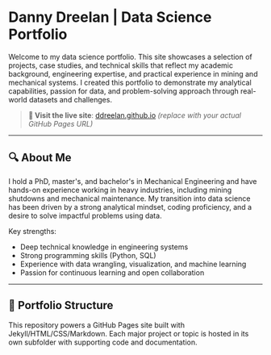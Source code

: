 # Danny Dreelan | Data Science Portfolio

Welcome to my data science portfolio. This site showcases a selection of projects, case studies, and technical skills that reflect my academic background, engineering expertise, and practical experience in mining and mechanical systems. I created this portfolio to demonstrate my analytical capabilities, passion for data, and problem-solving approach through real-world datasets and challenges.

> **🔗 Visit the live site**: [ddreelan.github.io](https://ddreelan.github.io) *(replace with your actual GitHub Pages URL)*

---

## 🔍 About Me

I hold a PhD, master's, and bachelor's in Mechanical Engineering and have hands-on experience working in heavy industries, including mining shutdowns and mechanical maintenance. My transition into data science has been driven by a strong analytical mindset, coding proficiency, and a desire to solve impactful problems using data.

Key strengths:
- Deep technical knowledge in engineering systems
- Strong programming skills (Python, SQL)
- Experience with data wrangling, visualization, and machine learning
- Passion for continuous learning and open collaboration

---

## 📁 Portfolio Structure

This repository powers a GitHub Pages site built with Jekyll/HTML/CSS/Markdown. Each major project or topic is hosted in its own subfolder with supporting code and documentation.

